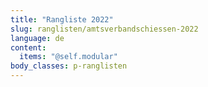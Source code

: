 ```yaml
---
title: "Rangliste 2022"
slug: ranglisten/amtsverbandschiessen-2022
language: de
content:
  items: "@self.modular"
body_classes: p-ranglisten
---
```

